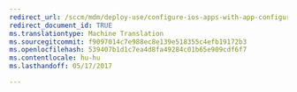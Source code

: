 ```yaml
---
redirect_url: /sccm/mdm/deploy-use/configure-ios-apps-with-app-configuration-policies
redirect_document_id: TRUE
ms.translationtype: Machine Translation
ms.sourcegitcommit: f9097014c7e988ec8e139e518355c4efb19172b3
ms.openlocfilehash: 539407b1d1c7ea4d8fa49284c01b65e909cdf6f7
ms.contentlocale: hu-hu
ms.lasthandoff: 05/17/2017

---
```


